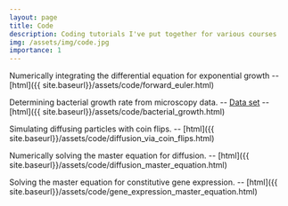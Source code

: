 ```yaml
---
layout: page
title: Code
description: Coding tutorials I've put together for various courses
img: /assets/img/code.jpg
importance: 1
---
```


Numerically integrating the differential equation for exponential growth -- [html]({{ site.baseurl}}/assets/code/forward_euler.html)

Determining bacterial growth rate from microscopy data. -- [Data set](http://rpdata.caltech.edu/courses/course_data/ecoli_growth.zip) -- [html]({{ site.baseurl}}/assets/code/bacterial_growth.html)

Simulating diffusing particles with coin flips. -- [html]({{ site.baseurl}}/assets/code/diffusion_via_coin_flips.html)

Numerically solving the master equation for diffusion. -- [html]({{ site.baseurl}}/assets/code/diffusion_master_equation.html)

Solving the master equation for constitutive gene expression. -- [html]({{ site.baseurl}}/assets/code/gene_expression_master_equation.html)
